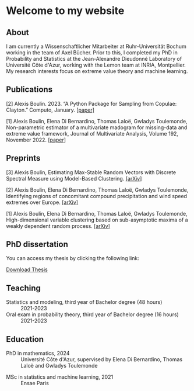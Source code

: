 # Welcome to my website

## About

I am currently a Wissenschaftlicher Mitarbeiter at Ruhr-Universität Bochum working in the team of Axel Bücher. Prior to this, I completed my PhD in Probability and Statistics at the Jean-Alexandre Dieudonné Laboratory of Université Côte d'Azur, working with the Lemon team at INRIA, Montpellier. My research interests focus on extreme value theory and machine learning.

## Publications

[2] Alexis Boulin. 2023. “A Python Package for Sampling from Copulae: Clayton.” Computo, January. [ [paper] ](https://doi.org/10.57750/4szh-t752)

[1] Alexis Boulin, Elena Di Bernardino, Thomas Laloë, Gwladys Toulemonde, Non-parametric estimator of a multivariate madogram for missing-data and extreme value framework, Journal of Multivariate Analysis, Volume 192, November 2022. [ [paper] ](https://www.sciencedirect.com/science/article/pii/S0047259X22000690)

## Preprints

[3] Alexis Boulin, Estimating Max-Stable Random Vectors with Discrete Spectral Measure using Model-Based Clustering. [ [arXiv] ](https://arxiv.org/abs/2402.01609)

[2] Alexis Boulin, Elena Di Bernardino, Thomas Laloë, Gwladys Toulemonde, Identifying regions of concomitant compound precipitation and wind speed extremes over Europe. [ [arXiv] ](https://arxiv.org/abs/2311.11292)

[1] Alexis Boulin, Elena Di Bernardino, Thomas Laloë, Gwladys Toulemonde, High-dimensional variable clustering based on sub-asymptotic maxima of a weakly dependent random process. [ [arXiv] ](https://arxiv.org/abs/2302.00934)

## PhD dissertation

You can access my thesis by clicking the following link:

[Download Thesis](https://github.com/Aleboul/aleboul.github.io/blob/main/thesis/thesis.pdf)

## Teaching

<dl>
  <dt>Statistics and modeling, third year of Bachelor degree (48 hours)</dt>
  <dd>2021-2023</dd>
  <dt>Oral exam in probability theory, third year of Bachelor degree (16 hours)</dt>
  <dd>2021-2023</dd>
</dl>

## Education

<dl>
<dt>PhD in mathematics, 2024</dt>
<dd>Université Côte d'Azur, supervised by Elena Di Bernardino, Thomas Laloë and Gwladys Toulemonde</dd>
</dl>

<dl>
<dt>MSc in statistics and machine learning, 2021</dt>
<dd>Ensae Paris</dd>
</dl>
